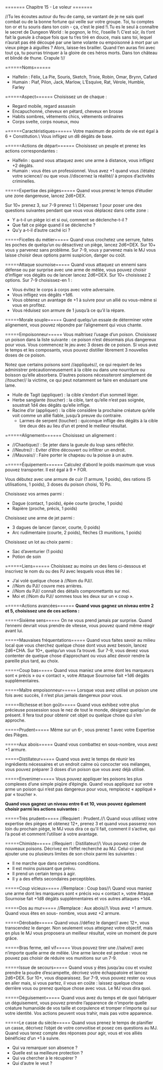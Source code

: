 ======= Chapitre 15 - Le voleur =======

//Tu les écoutes autour du feu de camp, se vantant de je ne sais quel combat ou de la bonne fortune qui veille sur votre groupe. Toi, tu comptes ton or et tu souris dans ton coin - ça, c’est le pied !\\
Tu es le seul à connaître le secret de Dungeon
World : le pognon, le fric, l’oseille !\\
C’est sûr, ils t’ont fait la gueule à chaque fois
que tu t’es tiré en douce, mais sans toi, lequel
n’aurait pas été découpé par une lame volante
ou empoisonné à mort par un vieux piège à
aiguilles ? Alors, laisse-les brailler. Quand t’en
auras fini avec tout ça, tu pourras trinquer à la
gloire de ces héros morts. Dans ton château et
blindé de thune. Crapule !//

======Noms======
  * Halfelin : Félix, La Pie, Souris, Sketch, Trixie, Robin, Omar, Brynn, Cafard
  * Humain : Piaf, Pilon, Jack, Marlow, L’Esquive, Rat, Vérole, Humble, Farley

======Aspect======
Choisissez un de chaque :
  * Regard mobile, regard assassin
  * Encapuchonné, cheveux en pétard, cheveux en brosse
  * Habits sombres, vêtements chics, vêtements ordinaires
  * Corps svelte, corps noueux, mou

======Caractéristiques======
Votre maximum de points de vie est égal à 6 +
Constitution.\\
Vous infligez un d8 dégâts de base.

======Actions de départ======
Choisissez un peuple et prenez les actions
correspondantes :
  * Halfelin : quand vous attaquez avec une arme à distance, vous infligez +2 dégâts.
  * Humain : vous êtes un professionnel. Vous avez +1 quand vous //étalez votre science// ou que vous //discernez la réalité// à propos d’activités criminelles.

=====Expertise des pièges=====
Quand vous prenez le temps d’étudier une zone
dangereuse, lancez 2d6+DEX.

Sur 10+ prenez 3, sur 7-9 prenez 1.\\
Dépensez 1 pour poser une des questions
suivantes pendant que vous vous déplacez dans
cette zone :
  * Y a-t-il un piège ici et si oui, comment se déclenche-t-il ?
  * Que fait ce piège quand il se déclenche ?
  * Qu’y a-t-il d’autre caché ici ?

=====Ficelles du métier=====
Quand vous crochetez une serrure, faites les
poches de quelqu’un ou désactivez un piège,
lancez 2d6+DEX. Sur 10+ vous y parvenez
sans problème. Sur 7-9, vous y parvenez mais
le MJ vous laisse choisir deux options parmi
suspicion, danger ou coût.

=====Attaque sournoise=====
Quand vous attaquez un ennemi sans défense
ou par surprise avec une arme de mêlée, vous
pouvez choisir d’infliger vos dégâts ou de lancer
lancez 2d6+DEX. Sur 10+ choisissez 2 options.
Sur 7-9 choisissez-en 1 :
  * Vous évitez le corps à corps avec votre adversaire.
  * Vous infligez vos dégâts +1d6.
  * Vous obtenez un avantage de +1 à suivre pour un allié ou vous-même si vous en profitez.
  * Vous réduisez son armure de 1 jusqu’à ce qu’il la répare.

=====Morale souple=====
Quand quelqu’un essaie de déterminer
votre alignement, vous pouvez répondre par
l’alignement qui vous chante.

=====Empoisonneur=====
Vous maîtrisez l’usage d’un poison. Choisissez
un poison dans la liste suivante : ce poison
n’est désormais plus dangereux pour vous. Vous
commencez le jeu avec 3 doses de ce poison.
Si vous avez le temps et les composants, vous
pouvez distiller librement 3 nouvelles doses de
ce poison.

Notez que certains poisons sont //appliqués//,
ce qui requiert de les administrer
précautionneusement à la cible ou dans une
nourriture ou boisson qu’elle absorbera.
D’autres poisons nécessiteront simplement de
//toucher// la victime, ce qui peut notamment se
faire en enduisant une lame.
  * Huile de Tagit (appliquer) : la cible s’endort d’un sommeil léger.
  * Herbe sanglante (toucher) : la cible, tant qu’elle n’est pas soignée, soustrait 1d4 des dégâts qu’elle inflige.
  * Racine d’or (appliquer) : la cible considère la prochaine créature qu’elle voit comme un allié fiable, jusqu’à preuve du contraire.
    * Larmes de serpent (toucher) : quiconque inflige des dégâts à la cible tire deux dés au lieu d’un et prend le
meilleur résultat. 

======Alignement======
Choisissez un alignement :
  * //Chaotique// : Se jeter dans la gueule du loup sans réfléchir.
  * //Neutre// : Eviter d’être découvert ou infiltrer un endroit.
  * //Mauvais// : Faire porter le chapeau ou la poisse à un autre.

======Équipement======
Calculez d’abord le poids maximum que vous
pouvez transporter. Il est égal à 9 + FOR.

Vous débutez avec une armure de cuir
(1 armure, 1 poids), des rations (5 utilisations,
1 poids), 3 doses du poison choisi, 10 Po.

Choisissez vos armes parmi :
  * Dague (contact, 1 poids), épée courte (proche, 1 poids)
  * Rapière (proche, précis, 1 poids)

Choisissez une arme de jet parmi :
  * 3 dagues de lancer (lancer, courte, 0 poids)
  * Arc rudimentaire (courte, 2 poids), flèches (3 munitions, 1 poids)

Choisissez un lot au choix parmi :
  * Sac d’aventurier (1 poids)
  * Potion de soin

======Liens======
Choisissez au moins un des liens ci-dessous et
inscrivez le nom du ou des PJ avec lesquels vous
êtes lié :
  * J’ai volé quelque chose à //Nom du PJ//.
  * //Nom du PJ// couvre mes arrières.
  * //Nom du PJ// connaît des détails compromettants sur moi.
  * Moi et //Nom du PJ// sommes tous les deux sur un « coup ».

======Actions avancées======
**Quand vous gagnez un niveau entre 2 et 5,
choisissez une de ces actions :**

=====Sixième sens=====
On ne vous prend jamais par surprise. Quand
l’ennemi devrait vous prendre de vitesse, vous
pouvez quand même réagir avant lui.

=====Mauvaises fréquentations=====
Quand vous faites savoir au milieu local que vous
cherchez quelque chose dont vous avez besoin,
lancez 2d6+CHA. Sur 10+, quelqu’un vous l’a
trouvé. Sur 7-9, vous devez vous contenter de
quelque chose d’approchant ou vous allez devoir
rendre la pareille plus tard, au choix.

=====Coup bas=====
Quand vous maniez une arme dont les marqueurs
sont « précis » ou « contact », votre Attaque
Sournoise fait +1d6 dégâts supplémentaires.

=====Maître empoisonneur=====
Lorsque vous avez utilisé un poison une fois avec
succès, il n’est plus jamais dangereux pour vous.

=====Richesse et bon goût=====
Quand vous exhibez votre plus précieuse
possession sous le nez de tout le monde,
désignez quelqu’un de présent. Il fera tout pour
obtenir cet objet ou quelque chose qui s’en
approche.

=====Prudent=====
Même sur un 6-, vous prenez 1 avec votre
Expertise des Pièges.

=====Aux abois=====
Quand vous combattez en sous-nombre, vous
avez +1 armure.

=====Distillateur=====
Quand vous avez le temps de réunir les
ingrédients nécessaires et un endroit calme où
concocter vos mélanges, vous pouvez préparer
3 doses d’un poison que vous avez déjà utilisé.

=====Envenimer=====
Vous pouvez appliquer les poisons les plus
complexes d’une simple piqûre d’épingle.
Quand vous appliquez sur votre arme un poison
qui n’est pas dangereux pour vous, remplacez
« appliqué » par « toucher ».

**Quand vous gagnez un niveau entre 6 et 10,
vous pouvez également choisir parmi les
actions suivantes :**

=====Très prudent=====
//Requiert : Prudent.//\\
Quand vous utilisez votre expertise des pièges
et obtenez 12+, prenez 3 et quand vous passerez
non loin du prochain piège, le MJ vous dira ce
qu’il fait, comment il s’active, qui l’a posé et
comment l’utiliser à votre avantage.

=====Chimiste=====
//Requiert : Distillateur//\\
Vous pouvez créer de nouveaux poisons. Décrivez en
l’effet recherché au MJ. Celui-ci peut ajouter une ou
plusieurs limites de son choix parmi les suivantes :
  * Il ne marche que dans certaines conditions.
  * Il est moins puissant que prévu.
  * Il prend un certain temps à agir.
  * Il y a des effets secondaires perceptibles.

=====Coup vicieux=====
//Remplace : Coup bas//\\
Quand vous maniez une arme dont les marqueurs
sont « précis »ou « contact », votre Attaque
Sournoise fait +1d8 dégâts supplémentaires et
vos autres attaques +1d4.

=====Dos au mur=====
//Remplace : Aux abois//\\
Vous avez +1 armure. Quand vous êtes en sous-
nombre, vous avez +2 armure.

=====Dérobade=====
Quand vous //défiez le danger// avec 12+, vous
transcendez le danger. Non seulement vous
atteignez votre objectif, mais en plus le MJ
vous proposera un meilleur résultat, voire un
moment de pure grâce.

=====Bras ferme, œil vif=====
Vous pouvez tirer une //salve// avec n’importe
quelle arme de mêlée. Une arme lancée est
perdue : vous ne pouvez pas choisir de réduire
vos munitions sur un 7-9.

=====Issue de secours=====
Quand vous y êtes jusqu’au cou et voulez
prendre la poudre d’escampette, décrivez votre
échappatoire et lancez 2d6+DEX. Sur 10+, vous
disparaissez. Sur 7-9, vous pouvez rester ou vous
en aller mais, si vous partez, il vous en coûte :
laissez quelque chose derrière vous ou prenez
quelque chose avec vous. Le MJ vous dira quoi.

=====Déguisement=====
Quand vous avez du temps et de quoi fabriquer un
déguisement, vous pouvez prendre l’apparence
de n’importe quelle créature humanoïde de vos
taille et corpulence et tromper n’importe qui
sur votre identité. Vos actions peuvent vous
trahir, mais pas votre apparence.

=====Le casse du siècle=====
Quand vous prenez le temps de planifier un
casse, décrivez l’objet de votre convoitise et
posez ces questions au MJ. Quand vous tenez
compte des réponses pour agir, vous et vos alliés
bénéficiez d’un +1 à suivre.
  * Qui va remarquer son absence ?
  * Quelle est sa meilleure protection ?
  * Qui va chercher à le récupérer ?
  * Qui d’autre le veut ?

